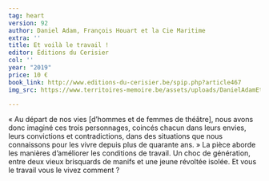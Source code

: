 ```yaml
---
tag: heart
version: 92
author: Daniel Adam, François Houart et la Cie Maritime
extra: ''
title: Et voilà le travail !
editor: Éditions du Cerisier
col: ''
year: "2019"
price: 10 €
book_link: http://www.editions-du-cerisier.be/spip.php?article467
img_src: https://www.territoires-memoire.be/assets/uploads/DanielAdamEtvoilaletravail.jpg

---
```

« Au départ de nos vies \[d’hommes et de femmes de théâtre\], nous avons donc imaginé ces trois personnages, coincés chacun dans leurs envies, leurs convictions et contradictions, dans des situations que nous connaissons pour les vivre depuis plus de quarante ans. » La pièce aborde les manières d’améliorer les conditions de travail. Un choc de génération, entre deux vieux brisquards de manifs et une jeune révoltée isolée. Et vous le travail vous le vivez comment ?